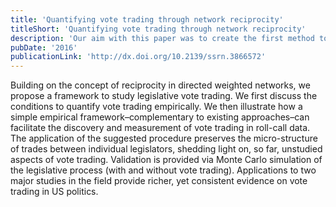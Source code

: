 ```yaml
---
title: 'Quantifying vote trading through network reciprocity'
titleShort: 'Quantifying vote trading through network reciprocity'
description: 'Our aim with this paper was to create the first method to estimate vote trading in congresses using roll call data. We develop a network approach and succeed at providing the first large-scale estimates of vote trading and validating our results with previous micro-level studies.'
pubDate: '2016'
publicationLink: 'http://dx.doi.org/10.2139/ssrn.3866572'
---
```


Building on the concept of reciprocity in directed weighted networks, we propose a framework to study legislative vote trading. We first discuss the conditions to quantify vote trading empirically. We then illustrate how a simple empirical framework–complementary to existing approaches–can facilitate the discovery and measurement of vote trading in roll-call data. The application of the suggested procedure preserves the micro-structure of trades between individual legislators, shedding light on, so far, unstudied aspects of vote trading. Validation is provided via Monte Carlo simulation of the legislative process (with and without vote trading). Applications to two major studies in the field provide richer, yet consistent evidence on vote trading in US politics. 